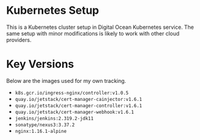 # Kubernetes Setup

This is a Kubernetes cluster setup in Digital Ocean Kubernetes service.
The same setup with minor modifications is likely to work with other
cloud providers.

# Key Versions

Below are the images used for my own tracking.

* `k8s.gcr.io/ingress-nginx/controller:v1.0.5`
* `quay.io/jetstack/cert-manager-cainjector:v1.6.1`
* `quay.io/jetstack/cert-manager-controller:v1.6.1`
* `quay.io/jetstack/cert-manager-webhook:v1.6.1`
* `jenkins/jenkins:2.319.2-jdk11`
* `sonatype/nexus3:3.37.2`
* `nginx:1.16.1-alpine`
